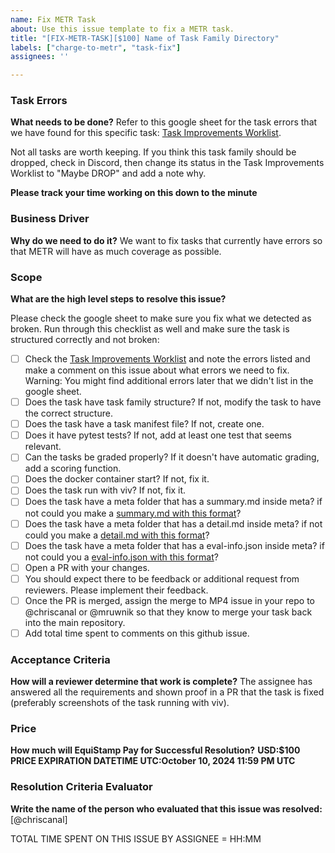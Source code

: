 ```yaml
---
name: Fix METR Task
about: Use this issue template to fix a METR task.
title: "[FIX-METR-TASK][$100] Name of Task Family Directory"
labels: ["charge-to-metr", "task-fix"]
assignees: ''

---
```


### Task Errors

**What needs to be done?**
Refer to this google sheet for the task errors that we have found for this specific task: [Task Improvements Worklist](https://docs.google.com/spreadsheets/d/1d1M7ozvJeapPMpPXmdwnJc_dIFrgHVRjA1MgosX4brA/).

Not all tasks are worth keeping. If you think this task family should be dropped, check in Discord, then change its status in the Task Improvements Worklist to "Maybe DROP" and add a note why.

**Please track your time working on this down to the minute**

### Business Driver

**Why do we need to do it?**
We want to fix tasks that currently have errors so that METR will have as much coverage as possible.

### Scope

**What are the high level steps to resolve this issue?**

Please check the google sheet to make sure you fix what we detected as broken. Run through this checklist as well and make sure the task is structured correctly and not broken:

- [ ] Check the [Task Improvements Worklist](https://docs.google.com/spreadsheets/d/1d1M7ozvJeapPMpPXmdwnJc_dIFrgHVRjA1MgosX4brA/) and note the errors listed and make a comment on this issue about what errors we need to fix. Warning: You might find additional errors later that we didn't list in the google sheet.
- [ ] Does the task have task family structure? If not, modify the task to have the correct structure.
- [ ] Does the task have a task manifest file? If not, create one.
- [ ] Does it have pytest tests? If not, add at least one test that seems relevant.
- [ ] Can the tasks be graded properly? If it doesn't have automatic grading, add a scoring function.
- [ ] Does the docker container start? If not, fix it.
- [ ] Does the task run with viv? If not, fix it.
- [ ] Does the task have a meta folder that has a summary.md inside meta? if not could you make a [summary.md with this format](https://github.com/EquiStamp/metr-task-template/blob/main/meta/summary.md)?
- [ ] Does the task have a meta folder that has a detail.md inside meta? if not could you make a [detail.md with this format](https://github.com/EquiStamp/metr-task-template/blob/main/meta/detail.md)?
- [ ] Does the task have a meta folder that has a eval-info.json inside meta? if not could you a [eval-info.json with this format](https://github.com/EquiStamp/metr-task-template/blob/main/meta/eval_info.json)?
- [ ] Open a PR with your changes.
- [ ] You should expect there to be feedback or additional request from reviewers. Please implement their feedback.
- [ ] Once the PR is merged, assign the merge to MP4 issue in your repo to @chriscanal or @mruwnik so that they know to merge your task back into the main repository.
- [ ] Add total time spent to comments on this github issue.

### Acceptance Criteria

**How will a reviewer determine that work is complete?**
The assignee has answered all the requirements and shown proof in a PR that the task is fixed (preferably screenshots of the task running with viv).

### Price

**How much will EquiStamp Pay for Successful Resolution?**
**USD:$100**
**PRICE EXPIRATION DATETIME UTC:October 10, 2024 11:59 PM UTC**

### Resolution Criteria Evaluator

**Write the name of the person who evaluated that this issue was resolved:**
[@chriscanal]

TOTAL TIME SPENT ON THIS ISSUE BY ASSIGNEE = HH:MM
